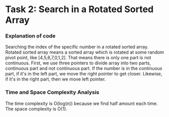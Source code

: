 # Task 2: Search in a Rotated Sorted Array

### Explanation of code
Searching the index of the specific number in a rotated sorted array. Rotated sorted array means a sorted array which is rotated at some random pivot point, like [4,5,6,7,0,1,2]. That means there is only one part is not continuous. First, we use three pointers to divide array into two parts, continuous part and not continuous part. If the number is in the continuous part, if it's in the left part, we move the right pointer to get closer. Likewise, if it's in the right part, then we move left pointer.

### Time and Space Complexity Analysis
The time complexity is O(log(n)) because we find half amount each time. The space complexity is O(1).
